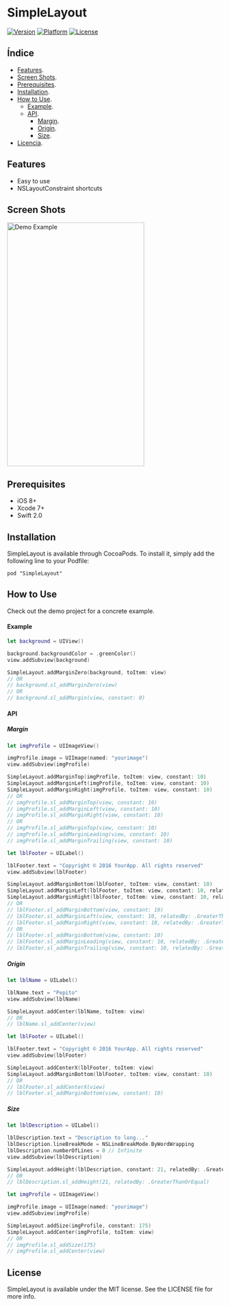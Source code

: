 SimpleLayout
============
[![Version](http://img.shields.io/cocoapods/v/SimpleLayout.svg?style=flat)](http://cocoapods.org/pods/SimpleLayout) [![Platform](http://img.shields.io/cocoapods/p/SimpleLayout.svg?style=flat)](http://cocoapods.org/pods/SimpleLayout) [![License](http://img.shields.io/cocoapods/l/SimpleLayout.svg?style=flat)](LICENSE)


Índice
------

* [Features][features].
* [Screen Shots][screenshots].
* [Prerequisites][prerequisites].
* [Installation][Installation].
* [How to Use][how_to_use].
    + [Example][how_to_use_example].
    + [API][how_to_use_api].
        + [Margin][how_to_use_api_margin].
        + [Origin][how_to_use_api_origin].
        + [Size][how_to_use_api_size].
* [Licencia][license].


Features
--------
* Easy to use
* NSLayoutConstraint shortcuts


Screen Shots
------------
<p>
    <a href="https://github.com/comodinx/SimpleLayout/blob/master/Screenshots/DemoExample.png?raw=true" target="_blank">
        <img src="https://github.com/comodinx/SimpleLayout/raw/master/Screenshots/DemoExample.png?raw=true" alt="Demo Example" title="Demo Example" style="width: 320px; height: 568px;">
    </a>
</p>

Prerequisites
-------------
* iOS 8+
* Xcode 7+
* Swift 2.0


Installation
------------
SimpleLayout is available through CocoaPods. To install it, simply add the following line to your Podfile:
```
pod "SimpleLayout"
```


How to Use
----------
Check out the demo project for a concrete example.

#### Example
``` swift
let background = UIView()

background.backgroundColor = .greenColor()
view.addSubview(background)

SimpleLayout.addMarginZero(background, toItem: view)
// OR
// background.sl_addMarginZero(view)
// OR
// background.sl_addMargin(view, constant: 0)
```

#### API

##### Margin

```swift
let imgProfile = UIImageView()

imgProfile.image = UIImage(named: "yourimage")
view.addSubview(imgProfile)

SimpleLayout.addMarginTop(imgProfile, toItem: view, constant: 10)
SimpleLayout.addMarginLeft(imgProfile, toItem: view, constant: 10)
SimpleLayout.addMarginRight(imgProfile, toItem: view, constant: 10)
// OR
// imgProfile.sl_addMarginTop(view, constant: 10)
// imgProfile.sl_addMarginLeft(view, constant: 10)
// imgProfile.sl_addMarginRight(view, constant: 10)
// OR
// imgProfile.sl_addMarginTop(view, constant: 10)
// imgProfile.sl_addMarginLeading(view, constant: 10)
// imgProfile.sl_addMarginTrailing(view, constant: 10)
```

```swift
let lblFooter = UILabel()

lblFooter.text = "Copyright © 2016 YourApp. All rights reserved"
view.addSubview(lblFooter)

SimpleLayout.addMarginBottom(lblFooter, toItem: view, constant: 10)
SimpleLayout.addMarginLeft(lblFooter, toItem: view, constant: 10, relatedBy: .GreaterThanOrEqual)
SimpleLayout.addMarginRight(lblFooter, toItem: view, constant: 10, relatedBy: .GreaterThanOrEqual)
// OR
// lblFooter.sl_addMarginBottom(view, constant: 10)
// lblFooter.sl_addMarginLeft(view, constant: 10, relatedBy: .GreaterThanOrEqual)
// lblFooter.sl_addMarginRight(view, constant: 10, relatedBy: .GreaterThanOrEqual)
// OR
// lblFooter.sl_addMarginBottom(view, constant: 10)
// lblFooter.sl_addMarginLeading(view, constant: 10, relatedBy: .GreaterThanOrEqual)
// lblFooter.sl_addMarginTrailing(view, constant: 10, relatedBy: .GreaterThanOrEqual)
```

##### Origin

```swift
let lblName = UILabel()

lblName.text = "Pepito"
view.addSubview(lblName)

SimpleLayout.addCenter(lblName, toItem: view)
// OR
// lblName.sl_addCenter(view)
```

```swift
let lblFooter = UILabel()

lblFooter.text = "Copyright © 2016 YourApp. All rights reserved"
view.addSubview(lblFooter)

SimpleLayout.addCenterX(lblFooter, toItem: view)
SimpleLayout.addMarginBottom(lblFooter, toItem: view, constant: 10)
// OR
// lblFooter.sl_addCenterX(view)
// lblFooter.sl_addMarginBottom(view, constant: 10)
```

##### Size

```swift
let lblDescription = UILabel()

lblDescription.text = "Description to long..."
lblDescription.lineBreakMode = NSLineBreakMode.ByWordWrapping
lblDescription.numberOfLines = 0 // Infinite
view.addSubview(lblDescription)

SimpleLayout.addHeight(lblDescription, constant: 21, relatedBy: .GreaterThanOrEqual)
// OR
// lblDescription.sl_addHeight(21, relatedBy: .GreaterThanOrEqual)
```

```swift
let imgProfile = UIImageView()

imgProfile.image = UIImage(named: "yourimage")
view.addSubview(imgProfile)

SimpleLayout.addSize(imgProfile, constant: 175)
SimpleLayout.addCenter(imgProfile, toItem: view)
// OR
// imgProfile.sl_addSize(175)
// imgProfile.sl_addCenter(view)
```

License
-------
SimpleLayout is available under the MIT license. See the LICENSE file for more info.

<!-- deep links -->
[features]: #features
[screenshots]: #screen-shots
[prerequisites]: #prerequisites
[installation]: #installation
[how_to_use]: #how-to-use
[how_to_use_example]: #example
[how_to_use_api]: #api
[how_to_use_api_margin]: #margin
[how_to_use_api_origin]: #origin
[how_to_use_api_size]: #size
[license]: #licencia

